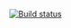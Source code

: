 [![Build status](https://ci.appveyor.com/api/projects/status/2d9f4wwyraxcr9i9?svg=true)](https://ci.appveyor.com/project/VorobevDenis95/ahj-event)
